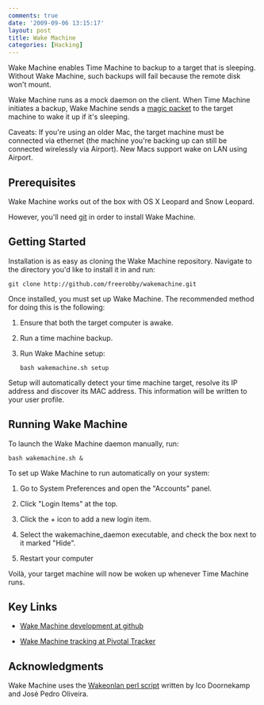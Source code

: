 ```yaml
---
comments: true
date: '2009-09-06 13:15:17'
layout: post
title: Wake Machine
categories: [Hacking]
---
```


Wake Machine enables Time Machine to backup to a target that is sleeping. Without Wake Machine, such backups will fail because the remote disk won't mount.<!--more-->

Wake Machine runs as a mock daemon on the client. When Time Machine initiates a backup, Wake Machine sends a [magic packet](http://en.wikipedia.org/wiki/Wake-on-LAN#Magic_packet) to the target machine to wake it up if it's sleeping.

Caveats: If you're using an older Mac, the target machine must be connected via ethernet (the machine you're backing up can still be connected wirelessly via Airport). New Macs support wake on LAN using Airport.

## Prerequisites

Wake Machine works out of the box with OS X Leopard and Snow Leopard.

However, you'll need [git](http://git-scm.com/download) in order to install Wake Machine.

## Getting Started

Installation is as easy as cloning the Wake Machine repository. Navigate to the directory you'd like to install it in and run:
    
    git clone http://github.com/freerobby/wakemachine.git

Once installed, you must set up Wake Machine. The recommended method for doing this is the following:

1. Ensure that both the target computer is awake.

1. Run a time machine backup.

1. Run Wake Machine setup:
 
       bash wakemachine.sh setup

Setup will automatically detect your time machine target, resolve its IP address and discover its MAC address. This information will be written to your user profile.

## Running Wake Machine

To launch the Wake Machine daemon manually, run:
    
    bash wakemachine.sh &

To set up Wake Machine to run automatically on your system:

1. Go to System Preferences and open the "Accounts" panel.

1. Click "Login Items" at the top.

1. Click the + icon to add a new login item.

1. Select the wakemachine_daemon executable, and check the box next to it marked "Hide".

1. Restart your computer

Voilà, your target machine will now be woken up whenever Time Machine runs.

## Key Links

* [Wake Machine development at github](http://github.com/freerobby/wakemachine/tree/master)

* [Wake Machine tracking at Pivotal Tracker](http://www.pivotaltracker.com/projects/28564)

## Acknowledgments

Wake Machine uses the [Wakeonlan perl script](http://gsd.di.uminho.pt/jpo/software/wakeonlan/) written by Ico Doornekamp and José Pedro Oliveira.